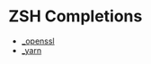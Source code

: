 # ZSH Completions

- [_openssl](https://github.com/aschrab/zsh-completions/blob/openssl/src/_openssl)
- [_yarn](https://github.com/zsh-users/zsh-completions/blob/master/src/_yarn)
